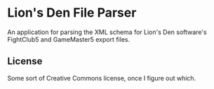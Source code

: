 # Lion's Den File Parser

An application for parsing the XML schema for Lion's Den software's FightClub5 and GameMaster5 export files.

## License

Some sort of Creative Commons license, once I figure out which.

